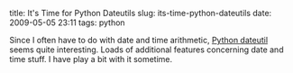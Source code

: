 title: It's Time for Python Dateutils
slug: its-time-python-dateutils
date: 2009-05-05 23:11
tags: python

Since I often have to do with date and time arithmetic, [Python dateutil](http://labix.org/python-dateutil) seems quite interesting. Loads of additional features concerning date and time stuff. I have play a bit with it sometime.
